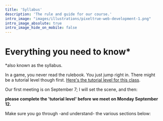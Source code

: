 ```yaml
---
title: 'Syllabus'
description: 'The rule and guide for our course.'
intro_image: "images/illustrations/pixeltrue-web-development-1.png"
intro_image_absolute: true
intro_image_hide_on_mobile: false
---
```


# Everything you need to know*

*also known as the syllabus.

In a game, you never read the rulebook. You just jump right in. There might be a tutorial level though first. [Here's the tutorial level for this class](https://shawngraham.github.io/hist3812-tutorial-level/src/).

Our first meeting is on September 7; I will set the scene, and then:

**please complete the 'tutorial level' before we meet on Monday September 12.**

Make sure you go through -and understand- the various sections below:
